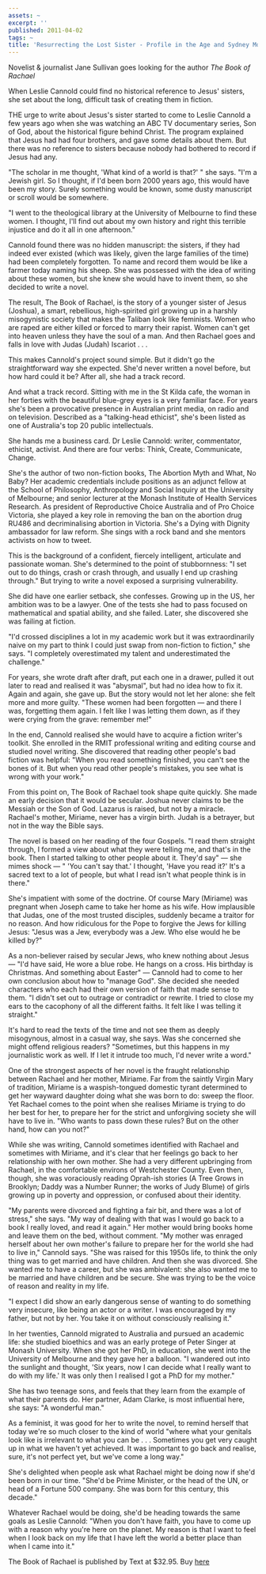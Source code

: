 ```yaml
---
assets: ~
excerpt: ''
published: 2011-04-02
tags: ~
title: 'Resurrecting the Lost Sister - Profile in the Age and Sydney Morning Herald '
---
```

Novelist & journalist Jane Sullivan goes looking for the author *The Book of Rachael*

When Leslie Cannold could find no historical reference to Jesus' sisters, she set about the long, difficult task of creating them in fiction.

THE urge to write about Jesus's sister started to come to Leslie Cannold a few years ago when she was watching an ABC TV documentary series, Son of God, about the historical figure behind Christ. The program explained that Jesus had had four brothers, and gave some details about them. But there was no reference to sisters because nobody had bothered to record if Jesus had any.

"The scholar in me thought, 'What kind of a world is that?' " she says. "I'm a Jewish girl. So I thought, if I'd been born 2000 years ago, this would have been my story. Surely something would be known, some dusty manuscript or scroll would be somewhere.

"I went to the theological library at the University of Melbourne to find these women. I thought, I'll find out about my own history and right this terrible injustice and do it all in one afternoon."

Cannold found there was no hidden manuscript: the sisters, if they had indeed ever existed (which was likely, given the large families of the time) had been completely forgotten. To name and record them would be like a farmer today naming his sheep. She was possessed with the idea of writing about these women, but she knew she would have to invent them, so she decided to write a novel.

The result, The Book of Rachael, is the story of a younger sister of Jesus (Joshua), a smart, rebellious, high-spirited girl growing up in a harshly misogynistic society that makes the Taliban look like feminists. Women who are raped are either killed or forced to marry their rapist. Women can't get into heaven unless they have the soul of a man. And then Rachael goes and falls in love with Judas (Judah) Iscariot . . .

This makes Cannold's project sound simple. But it didn't go the straightforward way she expected. She'd never written a novel before, but how hard could it be? After all, she had a track record.

And what a track record. Sitting with me in the St Kilda cafe, the woman in her forties with the beautiful blue-grey eyes is a very familiar face. For years she's been a provocative presence in Australian print media, on radio and on television. Described as a "talking-head ethicist", she's been listed as one of Australia's top 20 public intellectuals.

She hands me a business card. Dr Leslie Cannold: writer, commentator, ethicist, activist. And there are four verbs: Think, Create, Communicate, Change.

She's the author of two non-fiction books, The Abortion Myth and What, No Baby? Her academic credentials include positions as an adjunct fellow at the School of Philosophy, Anthropology and Social Inquiry at the University of Melbourne; and senior lecturer at the Monash Institute of Health Services Research. As president of Reproductive Choice Australia and of Pro Choice Victoria, she played a key role in removing the ban on the abortion drug RU486 and decriminalising abortion in Victoria. She's a Dying with Dignity ambassador for law reform. She sings with a rock band and she mentors activists on how to tweet.

This is the background of a confident, fiercely intelligent, articulate and passionate woman. She's determined to the point of stubbornness: "I set out to do things, crash or crash through, and usually I end up crashing through." But trying to write a novel exposed a surprising vulnerability.

She did have one earlier setback, she confesses. Growing up in the US, her ambition was to be a lawyer. One of the tests she had to pass focused on mathematical and spatial ability, and she failed. Later, she discovered she was failing at fiction.

"I'd crossed disciplines a lot in my academic work but it was extraordinarily naive on my part to think I could just swap from non-fiction to fiction," she says. "I completely overestimated my talent and underestimated the challenge."

For years, she wrote draft after draft, put each one in a drawer, pulled it out later to read and realised it was "abysmal", but had no idea how to fix it. Again and again, she gave up. But the story would not let her alone: she felt more and more guilty. "These women had been forgotten — and there I was, forgetting them again. I felt like I was letting them down, as if they were crying from the grave: remember me!"

In the end, Cannold realised she would have to acquire a fiction writer's toolkit. She enrolled in the RMIT professional writing and editing course and studied novel writing. She discovered that reading other people's bad fiction was helpful: "When you read something finished, you can't see the bones of it. But when you read other people's mistakes, you see what is wrong with your work."

From this point on, The Book of Rachael took shape quite quickly. She made an early decision that it would be secular. Joshua never claims to be the Messiah or the Son of God. Lazarus is raised, but not by a miracle. Rachael's mother, Miriame, never has a virgin birth. Judah is a betrayer, but not in the way the Bible says.

The novel is based on her reading of the four Gospels. "I read them straight through, I formed a view about what they were telling me, and that's in the book. Then I started talking to other people about it. They'd say" — she mimes shock — " 'You can't say that.' I thought, 'Have you read it?' It's a sacred text to a lot of people, but what I read isn't what people think is in there."

She's impatient with some of the doctrine. Of course Mary (Miriame) was pregnant when Joseph came to take her home as his wife. How implausible that Judas, one of the most trusted disciples, suddenly became a traitor for no reason. And how ridiculous for the Pope to forgive the Jews for killing Jesus: "Jesus was a Jew, everybody was a Jew. Who else would he be killed by?"

As a non-believer raised by secular Jews, who knew nothing about Jesus — "I'd have said, He wore a blue robe. He hangs on a cross. His birthday is Christmas. And something about Easter" — Cannold had to come to her own conclusion about how to "manage God". She decided she needed characters who each had their own version of faith that made sense to them. "I didn't set out to outrage or contradict or rewrite. I tried to close my ears to the cacophony of all the different faiths. It felt like I was telling it straight."

It's hard to read the texts of the time and not see them as deeply misogynous, almost in a casual way, she says. Was she concerned she might offend religious readers? "Sometimes, but this happens in my journalistic work as well. If I let it intrude too much, I'd never write a word."

One of the strongest aspects of her novel is the fraught relationship between Rachael and her mother, Miriame. Far from the saintly Virgin Mary of tradition, Miriame is a waspish-tongued domestic tyrant determined to get her wayward daughter doing what she was born to do: sweep the floor. Yet Rachael comes to the point when she realises Miriame is trying to do her best for her, to prepare her for the strict and unforgiving society she will have to live in. "Who wants to pass down these rules? But on the other hand, how can you not?"

While she was writing, Cannold sometimes identified with Rachael and sometimes with Miriame, and it's clear that her feelings go back to her relationship with her own mother. She had a very different upbringing from Rachael, in the comfortable environs of Westchester County. Even then, though, she was voraciously reading Oprah-ish stories (A Tree Grows in Brooklyn; Daddy was a Number Runner; the works of Judy Blume) of girls growing up in poverty and oppression, or confused about their identity.

"My parents were divorced and fighting a fair bit, and there was a lot of stress," she says. "My way of dealing with that was I would go back to a book I really loved, and read it again." Her mother would bring books home and leave them on the bed, without comment. "My mother was enraged herself about her own mother's failure to prepare her for the world she had to live in," Cannold says. "She was raised for this 1950s life, to think the only thing was to get married and have children. And then she was divorced. She wanted me to have a career, but she was ambivalent: she also wanted me to be married and have children and be secure. She was trying to be the voice of reason and reality in my life.

"I expect I did show an early dangerous sense of wanting to do something very insecure, like being an actor or a writer. I was encouraged by my father, but not by her. You take it on without consciously realising it."

In her twenties, Cannold migrated to Australia and pursued an academic life: she studied bioethics and was an early protege of Peter Singer at Monash University. When she got her PhD, in education, she went into the University of Melbourne and they gave her a balloon. "I wandered out into the sunlight and thought, 'Six years, now I can decide what I really want to do with my life.' It was only then I realised I got a PhD for my mother."

She has two teenage sons, and feels that they learn from the example of what their parents do. Her partner, Adam Clarke, is most influential here, she says: "A wonderful man."

As a feminist, it was good for her to write the novel, to remind herself that today we're so much closer to the kind of world "where what your genitals look like is irrelevant to what you can be . . . Sometimes you get very caught up in what we haven't yet achieved. It was important to go back and realise, sure, it's not perfect yet, but we've come a long way."

She's delighted when people ask what Rachael might be doing now if she'd been born in our time. "She'd be Prime Minister, or the head of the UN, or head of a Fortune 500 company. She was born for this century, this decade."

Whatever Rachael would be doing, she'd be heading towards the same goals as Leslie Cannold: "When you don't have faith, you have to come up with a reason why you're here on the planet. My reason is that I want to feel when I look back on my life that I have left the world a better place than when I came into it."

The Book of Rachael is published by Text at $32.95. Buy [here](http://www.bookworm.com.au/Book/The-Book-of-Rachael-9781921758089.aspx) 

